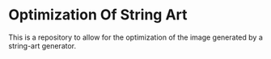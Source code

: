 # Optimization Of String Art
 
This is a repository to allow for the optimization of the image generated by a string-art generator.